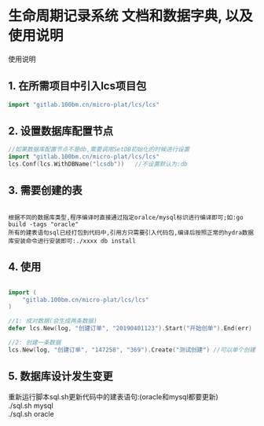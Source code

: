 # 生命周期记录系统 文档和数据字典, 以及使用说明

使用说明

## 1. 在所需项目中引入lcs项目包

``` GO
import "gitlab.100bm.cn/micro-plat/lcs/lcs"

```

## 2. 设置数据库配置节点

``` GO
//如果数据库配置节点不是db,需要调用SetDB初始化的时候进行设置
import "gitlab.100bm.cn/micro-plat/lcs/lcs"
lcs.Conf(lcs.WithDBName("lcsdb"))   //不设置默认为:db
```

## 3. 需要创建的表

``` 

根据不同的数据库类型,程序编译时直接通过指定oralce/mysql标识进行编译即可;如:go build -tags "oracle"
所有的建表语句sql已经打包到代码中,引用方只需要引入代码包,编译后按照正常的hydra数据库安装命令进行安装即可:./xxxx db install

```

## 4. 使用

``` Go

import (
	"gitlab.100bm.cn/micro-plat/lcs/lcs"
)

//1: 成对数据(会生成两条数据)
defer lcs.New(log, "创建订单", "20190401123").Start("开始创单").End(err)

//2: 创建一条数据
lcs.New(log, "创建订单", "147258", "369").Create("测试创建") //可以单个创建

```

## 5. 数据库设计发生变更

重新运行脚本sql.sh更新代码中的建表语句:(oracle和mysql都要更新)   
./sql.sh mysql   
./sql.sh oracle
